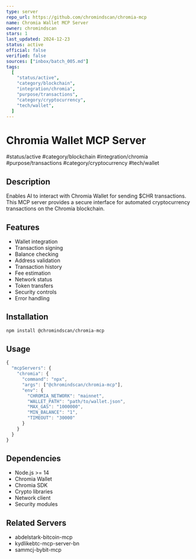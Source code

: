 ```yaml
---
type: server
repo_url: https://github.com/chromindscan/chromia-mcp
name: Chromia Wallet MCP Server
owner: chromindscan
stars: 1
last_updated: 2024-12-23
status: active
official: false
verified: false
sources: ["inbox/batch_005.md"]
tags:
  [
    "status/active",
    "category/blockchain",
    "integration/chromia",
    "purpose/transactions",
    "category/cryptocurrency",
    "tech/wallet",
  ]
---
```


# Chromia Wallet MCP Server

#status/active #category/blockchain #integration/chromia #purpose/transactions #category/cryptocurrency #tech/wallet

## Description

Enables AI to interact with Chromia Wallet for sending $CHR transactions. This MCP server provides a secure interface for automated cryptocurrency transactions on the Chromia blockchain.

## Features

- Wallet integration
- Transaction signing
- Balance checking
- Address validation
- Transaction history
- Fee estimation
- Network status
- Token transfers
- Security controls
- Error handling

## Installation

```bash
npm install @chromindscan/chromia-mcp
```

## Usage

```javascript
{
  "mcpServers": {
    "chromia": {
      "command": "npx",
      "args": ["@chromindscan/chromia-mcp"],
      "env": {
        "CHROMIA_NETWORK": "mainnet",
        "WALLET_PATH": "path/to/wallet.json",
        "MAX_GAS": "1000000",
        "MIN_BALANCE": "1",
        "TIMEOUT": "30000"
      }
    }
  }
}
```

## Dependencies

- Node.js >= 14
- Chromia Wallet
- Chromia SDK
- Crypto libraries
- Network client
- Security modules

## Related Servers

- abdelstark-bitcoin-mcp
- kydlikebtc-mcp-server-bn
- sammcj-bybit-mcp
